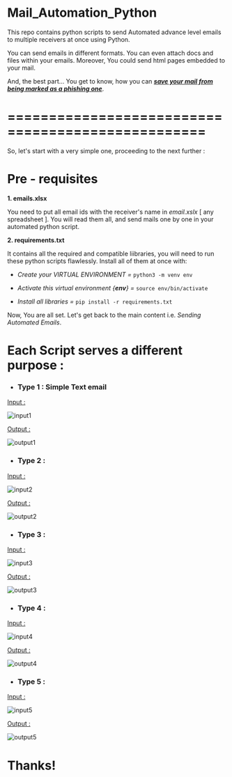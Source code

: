 # Mail_Automation_Python

 This repo contains python scripts to send Automated advance level emails to multiple receivers at once using Python.
 
 You can send emails in different formats. You can even attach docs and files within your emails. Moreover, You could send html pages embedded to your mail. 
 
 And, the best part... You get to know, how you can <ins>***save your mail from being marked as a phishing one***</ins>.
 
 
 # ==================================================
 
 So, let's start with a very simple one, proceeding to the next further :
 
 # Pre - requisites
 
 **1. emails.xlsx**
 
 You need to put all email ids with the receiver's name in *email.xslx* [ any spreadsheet ]. You will read them all, and send mails one by one in your automated python script.
 
 **2. requirements.txt**
 
 It contains all the required and compatible liibraries, you will need to run these python scripts flawlessly. Install all of them at once with:
 
 - *Create your VIRTUAL ENVIRONMENT =* `python3 -m venv env`
 
 - *Activate this virtual environment {**env**} =* `source env/bin/activate`
 
 - *Install all libraries =* `pip install -r requirements.txt`
 
 Now, You are all set. Let's get back to the main content i.e. *Sending Automated Emails*.
 
 # Each Script serves a different purpose : 
 
 
 
- ### Type 1 : Simple Text email
 
 
 <ins>Input :</ins>
 
 ![input1](https://github.com/Atul-Anand-Jha/Email_Automation_Python/blob/master/img/test1IN.png)
 
 
 <ins>Output :</ins>
 
 ![output1](https://github.com/Atul-Anand-Jha/Email_Automation_Python/blob/master/img/test1OUT.png)
 
 
 
- ### Type 2 : 
 
 
 <ins>Input :</ins>
 
 ![input2](https://github.com/Atul-Anand-Jha/Email_Automation_Python/blob/master/img/test2IN.png)
 
 
 <ins>Output :</ins>
 
 ![output2](https://github.com/Atul-Anand-Jha/Email_Automation_Python/blob/master/img/test2OUT.png)
 
 
 
- ### Type 3 : 
 
 
 <ins>Input :</ins>
 
 ![input3](https://github.com/Atul-Anand-Jha/Email_Automation_Python/blob/master/img/test3IN.png)
 
 
 <ins>Output :</ins>
 
 ![output3](https://github.com/Atul-Anand-Jha/Email_Automation_Python/blob/master/img/test3OUT.png)
 
 
 
- ### Type 4 :
 
 
 <ins>Input :</ins>
 
 ![input4](https://github.com/Atul-Anand-Jha/Email_Automation_Python/blob/master/img/test4IN.png)
 
 
 <ins>Output :</ins>
 
 ![output4](https://github.com/Atul-Anand-Jha/Email_Automation_Python/blob/master/img/test4OUT.png)
 
 
 
- ### Type 5 :
 
 
 <ins>Input :</ins>
 
 ![input5](https://github.com/Atul-Anand-Jha/Email_Automation_Python/blob/master/img/senderIN.png)
 
 
 <ins>Output :</ins>
 
 ![output5](https://github.com/Atul-Anand-Jha/Email_Automation_Python/blob/master/img/senderOUT.png)
 

# Thanks!
